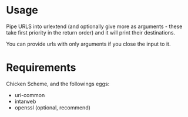 # Usage
Pipe URLS into urlextend (and optionally give more as arguments - these take first priority in the return order) and it will print their destinations.  

You can provide urls with only arguments if you close the input to it.

# Requirements
Chicken Scheme, and the followings eggs:

  - uri-common
  - intarweb
  - openssl (optional, recommend)
